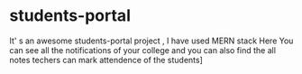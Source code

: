 # students-portal
It' s an awesome students-portal project , I have used MERN stack 
Here You can see all the notifications of your college and you can also find the all notes 
techers can mark attendence of the students]
